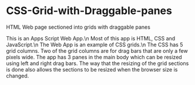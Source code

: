 # CSS-Grid-with-Draggable-panes
HTML Web page sectioned into grids with draggable panes

This is an Apps Script Web App.\n
Most of this app is HTML, CSS and JavaScript.\n
The Web App is an example of CSS grids.\n
The CSS has 5 grid columns.
Two of the grid columns are for drag bars that are only a few pixels wide.
The app has 3 panes in the main body which can be resized using left and right drag bars.
The way that the resizing of the grid sections is done also allows the sections to be resized when the browser size is changed.

